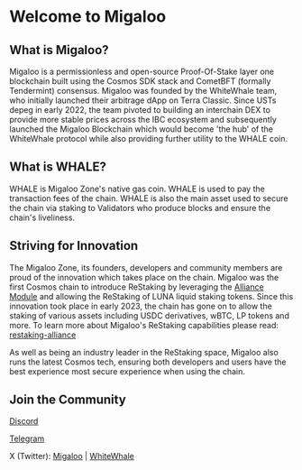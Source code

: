 # Welcome to Migaloo

## What is Migaloo?

Migaloo is a permissionless and open-source Proof-Of-Stake layer one blockchain built using the Cosmos SDK stack and CometBFT (formally Tendermint) consensus. Migaloo was founded by the WhiteWhale team, who initially launched their arbitrage dApp on Terra Classic. Since USTs depeg in early 2022, the team pivoted to building an interchain DEX to provide more stable prices across the IBC ecosystem and subsequently launched the Migaloo Blockchain which would become 'the hub' of the WhiteWhale protocol while also providing further utility to the WHALE coin.

## What is WHALE?

WHALE is Migaloo Zone's native gas coin. WHALE is used to pay the transaction fees of the chain. WHALE is also the main asset used to secure the chain via staking to Validators who produce blocks and ensure the chain's liveliness.

## Striving for Innovation

The Migaloo Zone, its founders, developers and community members are proud of the innovation which takes place on the chain. Migaloo was the first Cosmos chain to introduce ReStaking by leveraging the [Alliance Module](https://docs.alliance.money/) and allowing the ReStaking of LUNA liquid staking tokens. Since this innovation took place in early 2023, the chain has gone on to allow the staking of various assets including USDC derivatives, wBTC, LP tokens and more. To learn more about Migaloo's ReStaking capabilities please read: [restaking-alliance](staking/restaking-alliance/ "mention")

As well as being an industry leader in the ReStaking space, Migaloo also runs the latest Cosmos tech, ensuring both developers and users have the best experience most secure experience when using the chain.

## Join the Community

[Discord](https://discord.gg/bJE7hxJ6sE)

[Telegram](http://t.me/whitewhaleofficial)

X (Twitter): [Migaloo](https://twitter.com/Migaloo_Zone) | [WhiteWhale](https://twitter.com/WhiteWhaleDefi)
